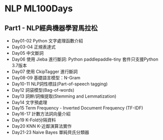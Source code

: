# NLP ML100Days

## Part1 - NLP經典機器學習馬拉松
* Day01-02 Python 文字處理函數介紹
* Day03-04 正規表達式
* Day05 中文斷詞
* Day06 使用 Jieba 進行斷詞: Python paddlepaddle-tiny 套件只支援Python 3.7版本
* Day07 使用 CkipTagger 進行斷詞
* Day08-09 基礎語言模型：N-Gram
* Day10-11 NLP詞性標註(Part-of-speech tagging)
* Day12 詞袋模型(Bag-of-words)
* Day13 詞幹/詞條提取(Stemming and Lemmatization)
* Day14 文字預處理
* Day15 Term Frequency - Inverted Document Frequency (TF-IDF)
* Day16-17 計數方法詞向量介紹
* Day19 K-Fold分隔資料
* Day20 KNN K-近鄰演算法實作
* Day21-23 Naive Bayes 單純貝氏分類器